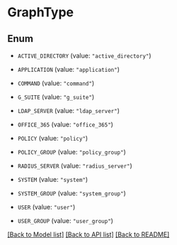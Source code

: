 # GraphType

## Enum


* `ACTIVE_DIRECTORY` (value: `"active_directory"`)

* `APPLICATION` (value: `"application"`)

* `COMMAND` (value: `"command"`)

* `G_SUITE` (value: `"g_suite"`)

* `LDAP_SERVER` (value: `"ldap_server"`)

* `OFFICE_365` (value: `"office_365"`)

* `POLICY` (value: `"policy"`)

* `POLICY_GROUP` (value: `"policy_group"`)

* `RADIUS_SERVER` (value: `"radius_server"`)

* `SYSTEM` (value: `"system"`)

* `SYSTEM_GROUP` (value: `"system_group"`)

* `USER` (value: `"user"`)

* `USER_GROUP` (value: `"user_group"`)


[[Back to Model list]](../README.md#documentation-for-models) [[Back to API list]](../README.md#documentation-for-api-endpoints) [[Back to README]](../README.md)


